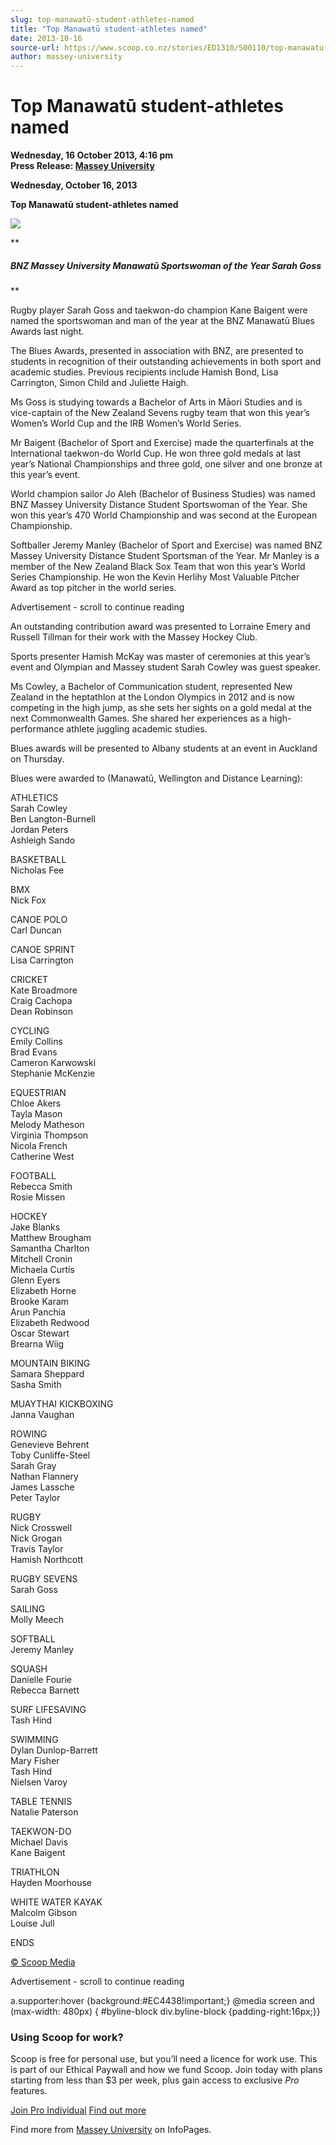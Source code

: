 ```yaml
---
slug: top-manawatū-student-athletes-named
title: "Top Manawatū student-athletes named"
date: 2013-10-16
source-url: https://www.scoop.co.nz/stories/ED1310/S00110/top-manawatu-student-athletes-named.htm
author: massey-university
---
```

Top Manawatū student-athletes named
===================================

**Wednesday, 16 October 2013, 4:16 pm**  
**Press Release: [Massey University](https://info.scoop.co.nz/Massey_University)**

**Wednesday, October 16, 2013**

**Top Manawatū student-athletes named**

![](http://img.scoop.co.nz/stories/images/1310/63468bfb2a16a8555350.jpeg)

  
**

##### BNZ Massey University Manawatū Sportswoman of the Year Sarah Goss

**

Rugby player Sarah Goss and taekwon-do champion Kane Baigent were named the sportswoman and man of the year at the BNZ Manawatū Blues Awards last night.

The Blues Awards, presented in association with BNZ, are presented to students in recognition of their outstanding achievements in both sport and academic studies. Previous recipients include Hamish Bond, Lisa Carrington, Simon Child and Juliette Haigh.

Ms Goss is studying towards a Bachelor of Arts in Māori Studies and is vice-captain of the New Zealand Sevens rugby team that won this year’s Women’s World Cup and the IRB Women’s World Series.

Mr Baigent (Bachelor of Sport and Exercise) made the quarterfinals at the International taekwon-do World Cup. He won three gold medals at last year’s National Championships and three gold, one silver and one bronze at this year’s event.

World champion sailor Jo Aleh (Bachelor of Business Studies) was named BNZ Massey University Distance Student Sportswoman of the Year. She won this year’s 470 World Championship and was second at the European Championship.

Softballer Jeremy Manley (Bachelor of Sport and Exercise) was named BNZ Massey University Distance Student Sportsman of the Year. Mr Manley is a member of the New Zealand Black Sox Team that won this year’s World Series Championship. He won the Kevin Herlihy Most Valuable Pitcher Award as top pitcher in the world series.

Advertisement - scroll to continue reading





An outstanding contribution award was presented to Lorraine Emery and Russell Tillman for their work with the Massey Hockey Club.

Sports presenter Hamish McKay was master of ceremonies at this year’s event and Olympian and Massey student Sarah Cowley was guest speaker.

Ms Cowley, a Bachelor of Communication student, represented New Zealand in the heptathlon at the London Olympics in 2012 and is now competing in the high jump, as she sets her sights on a gold medal at the next Commonwealth Games. She shared her experiences as a high-performance athlete juggling academic studies.

Blues awards will be presented to Albany students at an event in Auckland on Thursday.

Blues were awarded to (Manawatū, Wellington and Distance Learning):

ATHLETICS  
Sarah Cowley  
Ben Langton-Burnell  
Jordan Peters  
Ashleigh Sando

BASKETBALL  
Nicholas Fee

BMX  
Nick Fox

CANOE POLO  
Carl Duncan

CANOE SPRINT  
Lisa Carrington

CRICKET  
Kate Broadmore  
Craig Cachopa  
Dean Robinson

CYCLING  
Emily Collins  
Brad Evans  
Cameron Karwowski  
Stephanie McKenzie

EQUESTRIAN  
Chloe Akers  
Tayla Mason  
Melody Matheson  
Virginia Thompson  
Nicola French  
Catherine West

FOOTBALL  
Rebecca Smith  
Rosie Missen

HOCKEY  
Jake Blanks  
Matthew Brougham  
Samantha Charlton  
Mitchell Cronin  
Michaela Curtis  
Glenn Eyers  
Elizabeth Horne  
Brooke Karam  
Arun Panchia  
Elizabeth Redwood  
Oscar Stewart  
Brearna Wiig

MOUNTAIN BIKING  
Samara Sheppard  
Sasha Smith

MUAYTHAI KICKBOXING  
Janna Vaughan

ROWING  
Genevieve Behrent  
Toby Cunliffe-Steel  
Sarah Gray  
Nathan Flannery  
James Lassche  
Peter Taylor

RUGBY  
Nick Crosswell  
Nick Grogan  
Travis Taylor  
Hamish Northcott

RUGBY SEVENS  
Sarah Goss

SAILING  
Molly Meech

SOFTBALL  
Jeremy Manley

SQUASH  
Danielle Fourie  
Rebecca Barnett

SURF LIFESAVING  
Tash Hind

SWIMMING  
Dylan Dunlop-Barrett  
Mary Fisher  
Tash Hind  
Nielsen Varoy

TABLE TENNIS  
Natalie Paterson

TAEKWON-DO  
Michael Davis  
Kane Baigent

TRIATHLON  
Hayden Moorhouse

WHITE WATER KAYAK  
Malcolm Gibson  
Louise Jull

ENDS

[© Scoop Media](http://www.scoop.co.nz/about/terms.html)  

Advertisement - scroll to continue reading



a.supporter:hover {background:#EC4438!important;} @media screen and (max-width: 480px) { #byline-block div.byline-block {padding-right:16px;}}

### Using Scoop for work?

Scoop is free for personal use, but you’ll need a licence for work use. This is part of our Ethical Paywall and how we fund Scoop. Join today with plans starting from less than $3 per week, plus gain access to exclusive _Pro_ features.  
  
[Join Pro Individual](https://pro.scoop.co.nz/Individual/?from=ProIn24) [Find out more](https://pro.scoop.co.nz/using-scoop-for-work/?from=ProIn24)

Find more from [Massey University](https://info.scoop.co.nz/Massey_University) on InfoPages.